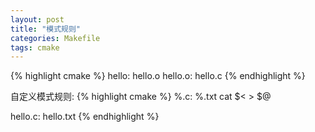 ```yaml
---
layout: post
title: "模式规则"
categories: Makefile
tags: cmake
---
```


{% highlight cmake %}
hello: hello.o
hello.o: hello.c
{% endhighlight %}

自定义模式规则:
{% highlight cmake %}
%.c: %.txt
    cat $< > $@

hello.c: hello.txt
{% endhighlight %}